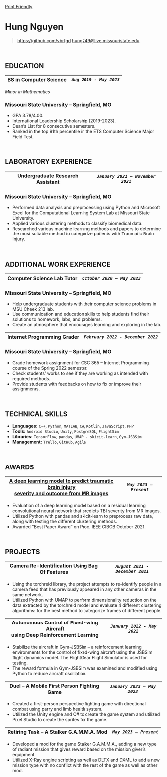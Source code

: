<div id="print-friendly">
    <a href="Resume_Hung_Nguyen_Aug9.pdf">Print Friendly</a>
</div>

# Hung Nguyen

> https://github.com/vbrfgd
> [hung249@live.missouristate.edu](mailto:hung249@live.missouristate.edu)

</br>


## EDUCATION

|   BS in Computer Science |   *`Aug 2019 - May 2023`*  |
|   :---:   |   :---:   |
*Minor in Mathematics*
### Missouri State University – Springfield, MO


- GPA 3.78/4.00.
- International Leadership Scholarship (2019-2023).
- Dean’s List for 8 consecutive semesters.
- Ranked in the top 91th percentile in the ETS Computer Science Major Field Test.

</br>

## LABORATORY EXPERIENCE

| Undergraduate Research Assistant     |   *`January 2021 – November 2021`*   |
|   :---:   |   :---:   |
### Missouri State University – Springfield, MO

- Performed data analysis and preprocessing using Python and Microsoft Excel for the Computational Learning System Lab at Missouri State University.
- Applied various clustering methods to classify biomedical data.
- Researched various machine learning methods and papers to determine the most suitable method to categorize patients with Traumatic Brain Injury.



</br>

## ADDITIONAL WORK EXPERIENCE

| Computer Science Lab Tutor     |   *`October 2020 – May 2023`*   |
|   :---:   |   :---:   |
### Missouri State University – Springfield, MO

- Help undergraduate students with their computer science problems in MSU Cheek 213 lab.
- Use communication and education skills to help students find their solutions to homework, labs, and problems.
- Create an atmosphere that encourages learning and exploring in the lab.

|   Internet Programming Grader  |   *`February 2022 - December 2022`*   |
|   :---:   |   :---:   |
### Missouri State University – Springfield, MO
- Grade homework assignment for CSC 365 – Internet Programming course of the Spring 2022 semester.
- Check students’ works to see if they are working as intended with required methods.
- Provide students with feedbacks on how to fix or improve their assignments.

</br>

## TECHNICAL SKILLS 

- **Languages:** `C++`, `Python`, `MATLAB`, `C#`, `Kotlin`, `JavaScript`, `PHP`
- **Tools:** `Android Studio`, `Unity`, `PostgreSQL`, `FlightSim`
- **Libraries:** `TensorFlow`, `pandas`, `UMAP - skicit-learn`, `Gym-JSBSim`
- **Management:** `Trello`, `GitHub`, `Agile`

</br>

## AWARDS

| [A deep learning model to predict traumatic brain injury</br>severity and outcome from MR images](https://ieeexplore.ieee.org/document/9562848) |   *`May 2023 – Present`*   |
|   :---:   |   :---:   |
- Evaluation of a deep learning model based on a residual learning convolutional neural network that predicts TBI severity from MR images.
- Utilized Python with pandas and skicit-learn to preprocess raw data, along with testing the different clustering methods.
- Awarded “Best Paper Award” on Proc. IEEE CIBCB October 2021.

</br>

## PROJECTS

| Camera Re-Identification Using Bag Of Features     |   *`August 2021 - December 2021`*   |
|   :---:   |   :---:   |
- Using the torchreid library, the project attempts to re-identify people in a camera feed that has previously appeared in any other cameras in the same network.
- Utilized Python with UMAP to perform dimensionality reduction on the data extracted by the torchreid model and evaluate 4 different clustering algorithms: for the best method to categorize frames of different people.

| Autonomous Control of Fixed-wing Aircraft</br>using Deep Reinforcement Learning     |   *`January 2022 - May 2022`*   |
|   :---:   |   :---:   |
- Stabilize the aircraft in Gym-JSBSim – a reinforcement learning environments for the control of fixed-wing aircraft using the JSBSim flight dynamics model. The FlightGear Flight Simulator is used for testing.
- The reward formula in Gym-JSBSim was examined and modified using Python to reduce aircraft oscillation.

| Duel – A Mobile First Person Fighting Game     |   *`January 2023 – May 2023`*   |
|   :---:   |   :---:   |
- Created a first-person perspective fighting game with directional combat using parry and limb health system.
- Utilized the Unity engine and C# to create the game system and utilized Pixel Studio to create the sprites for the game.

| Retiring Task – A Stalker G.A.M.M.A. Mod     |   *`May 2023 – Present`*   |
|   :---:   |   :---:   |
- Developed a mod for the game Stalker G.A.M.M.A., adding a new type of radiant mission that gives reward based on the mission giver’s equipment.
- Utilized X-Ray engine scripting as well as DLTX and DXML to add a new mission type with no conflict with the rest of the game as well as other mod.

